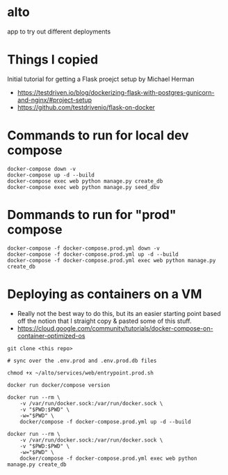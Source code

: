# alto
app to try out different deployments

# Things I copied
Initial tutorial for getting a Flask proejct setup by Michael Herman
- https://testdriven.io/blog/dockerizing-flask-with-postgres-gunicorn-and-nginx/#project-setup
- https://github.com/testdrivenio/flask-on-docker

# Commands to run for local dev compose
```
docker-compose down -v
docker-compose up -d --build
docker-compose exec web python manage.py create_db
docker-compose exec web python manage.py seed_dbv
```

# Dommands to run for "prod" compose
```
docker-compose -f docker-compose.prod.yml down -v
docker-compose -f docker-compose.prod.yml up -d --build
docker-compose -f docker-compose.prod.yml exec web python manage.py create_db
```

# Deploying as containers on a VM
* Really not the best way to do this, but its an easier starting point based off the notion that I straight copy & pasted some of this stuff.
* https://cloud.google.com/community/tutorials/docker-compose-on-container-optimized-os 

```
git clone <this repo>

# sync over the .env.prod and .env.prod.db files

chmod +x ~/alto/services/web/entrypoint.prod.sh

docker run docker/compose version

docker run --rm \
    -v /var/run/docker.sock:/var/run/docker.sock \
    -v "$PWD:$PWD" \
    -w="$PWD" \
    docker/compose -f docker-compose.prod.yml up -d --build

docker run --rm \
    -v /var/run/docker.sock:/var/run/docker.sock \
    -v "$PWD:$PWD" \
    -w="$PWD" \
    docker/compose -f docker-compose.prod.yml exec web python manage.py create_db
```
